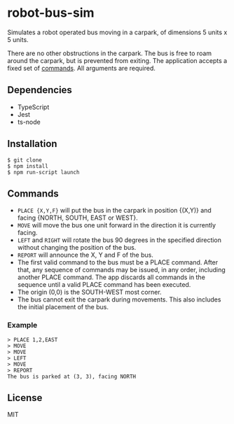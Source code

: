 # robot-bus-sim
Simulates a robot operated bus moving in a carpark, of dimensions 5 units x 5 units. 

There are no other obstructions in the carpark. The bus is free to roam around the carpark, but is prevented from exiting. The application accepts a fixed set of [commands](#Commands). All arguments are required.

## Dependencies
- TypeScript
- Jest
- ts-node

## Installation
```
$ git clone
$ npm install
$ npm run-script launch 
```

## Commands
- `PLACE {X,Y,F}` will put the bus in the carpark in position {(X,Y)} and facing {NORTH, SOUTH, EAST or WEST}.
- `MOVE` will move the bus one unit forward in the direction it is currently facing.
- `LEFT` and `RIGHT` will rotate the bus 90 degrees in the specified direction without changing the position of the bus.
- `REPORT` will announce the X, Y and F of the bus.
- The first valid command to the bus must be a PLACE command. After that, any sequence of commands may be issued, in any order, including another PLACE command. The app discards all commands in the sequence until a valid PLACE command has been executed.
- The origin (0,0) is the SOUTH-WEST most corner.
- The bus cannot exit the carpark during movements. This also includes the initial placement of the bus.

### Example
```
> PLACE 1,2,EAST
> MOVE
> MOVE
> LEFT
> MOVE
> REPORT
The bus is parked at (3, 3), facing NORTH
```

## License
MIT